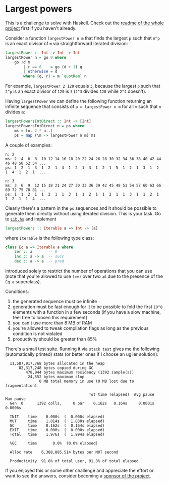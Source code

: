 # Largest powers

This is a challenge to solve with Haskell. Check out the [readme of the whole project](../README.md) first if you haven't already.

Consider a function `largestPower n m` that finds the largest `p` such that `n^p` is an exact divisor of `m` via straightforward iterated division:

```haskell
largestPower :: Int -> Int -> Int
largestPower n = go 0 where
    go !d m
        | r == 0    = go (d + 1) q
        | otherwise = d
        where (q, r) = m `quotRem` n
```

For example, `largestPower 2 120` equals `3`, because the largest `p` such that `2^p` is an exact divisor of `120` is `3` (`2^3` divides `120` while `2^4` doesn't).

Having `largestPower` we can define the following function returning an infinite sequence that consists of `p = largestPower n m` for all `m` such that `n` divides `m`:

```haskell
largestPowersIntDirect :: Int -> [Int]
largestPowersIntDirect n = ps where
    ms = [n, 2 * n..]
	ps = map (\m -> largestPower n m) ms
```

A couple of examples:

```
n: 2
ms: 2  4  6  8  10 12 14 16 18 20 22 24 26 28 30 32 34 36 38 40 42 44 46 48 50 52 54 ...
ps: 1  2  1  3  1  2  1  4  1  2  1  3  1  2  1  5  1  2  1  3  1  2  1  4  1  2  1  ...

n: 3
ms: 3  6  9  12 15 18 21 24 27 30 33 36 39 42 45 48 51 54 57 60 63 66 69 72 75 78 81 ...
ps: 1  1  2  1  1  2  1  1  3  1  1  2  1  1  2  1  1  3  1  1  2  1  1  2  1  1  4  ...
```

Clearly there's a pattern in the `ps` sequences and it should be possible to generate them directly without using iterated division. This is your task. Go to [`Lib.hs`](./src/Lib.hs) and implement

```haskell
largestPowers :: Iterable a => Int -> [a]
```

where `Iterable` is the following type class:

```haskell
class Eq a => Iterable a where
    zer :: a       -- 0
    inc :: a -> a  -- succ
    dec :: a -> a  -- pred
```

introduced solely to restrict the number of operations that you can use (note that you're allowed to use `(==)` over two `a`s due to the presence of the `Eq a` superclass).

Conditions:

1. the generated sequence must be infinite
2. generation must be fast enough for it to be possible to fold the first `10^8` elements with a function in a few seconds (if you have a slow machine, feel free to loosen this requirement)
3. you can't use more than 8 MB of RAM
4. you're allowed to tweak compilation flags as long as the previous condition is not violated
5. productivity should be greater than 85%

There's a small test suite. Running it via `stack test` gives me the following (automatically printed) stats (or better ones if I choose an uglier solution):

```
  11,587,917,768 bytes allocated in the heap
      82,317,248 bytes copied during GC
         478,944 bytes maximum residency (1392 sample(s))
          24,552 bytes maximum slop
               0 MB total memory in use (0 MB lost due to fragmentation)

                                     Tot time (elapsed)  Avg pause  Max pause
  Gen  0      1392 colls,     0 par    0.162s   0.164s     0.0001s    0.0006s

  INIT    time    0.000s  (  0.000s elapsed)
  MUT     time    1.814s  (  1.830s elapsed)
  GC      time    0.162s  (  0.164s elapsed)
  EXIT    time    0.000s  (  0.000s elapsed)
  Total   time    1.976s  (  1.994s elapsed)

  %GC     time       0.0%  (0.0% elapsed)

  Alloc rate    6,388,885,514 bytes per MUT second

  Productivity  91.8% of total user, 91.8% of total elapsed
```

If you enjoyed this or some other challenge and appreciate the effort or want to see the answers, consider becoming a [sponsor of the project](https://github.com/sponsors/effectfully-ou).
